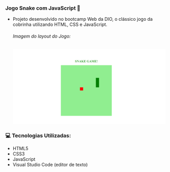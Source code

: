 ### Jogo Snake com JavaScript :iphone:

- Projeto desenvolvido no bootcamp Web da DIO, o clássico jogo da cobrinha utilizando HTML, CSS e JavaScript. 

	###### Imagem do layout do Jogo:
	<img src="https://raw.githubusercontent.com/Ewerton1910/Jogo-Snake/master/img/snake.png" alt="Game-Snake" title="Snake" style="zoom: 50%;" />

  
	
	
### 	 :computer: Tecnologias Utilizadas:

- HTML5
- CSS3
- JavaScript 
- Visual Studio Code (editor de texto)


